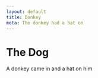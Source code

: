 ```yaml
---
layout: default
title: Donkey
meta: The donkey had a hat on
---
```


# The Dog

A donkey came in and a hat on him
